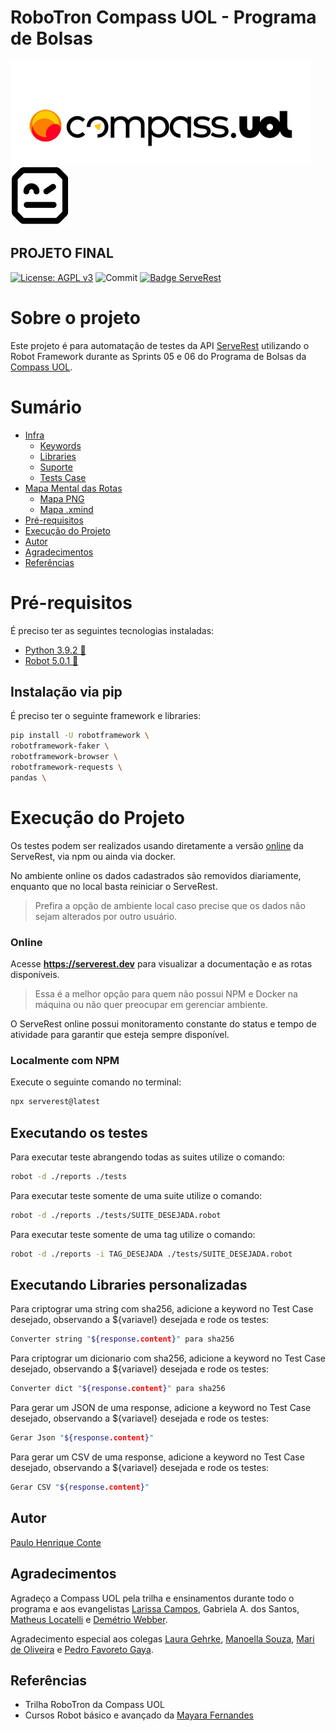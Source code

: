 # RoboTron Compass UOL - Programa de Bolsas
![Compasso](https://github.com/phconte/RoboTron_Paulo_Conte_Compass_Projeto_Final/blob/main/Imagens/compasso.png)
![Robotron](https://github.com/phconte/RoboTron_Paulo_Conte_Compass_Projeto_Final/blob/main/Imagens/robotron.png)

## PROJETO FINAL
[![License: AGPL v3](https://img.shields.io/badge/License-AGPL_v3-blue.svg)](https://github.com/phconte/RoboTron_Paulo_Conte_Compass_Projeto_Final/blob/main/LICENCE) 
![Commit](https://img.shields.io/github/last-commit/phconte/RoboTron_Paulo_Conte_Compass_Projeto_Final)
[![Badge ServeRest](https://img.shields.io/badge/API-ServeRest-green)](https://github.com/ServeRest/ServeRest/)


# Sobre o projeto
Este projeto é para automatação de testes da API [ServeRest](https://github.com/ServeRest/ServeRest/) utilizando o Robot Framework durante as Sprints 05 e 06 do Programa de Bolsas da [Compass UOL](https://compass.uol).


# Sumário
- [Infra]()
    - [Keywords](https://github.com/phconte/RoboTron_Paulo_Conte_Compass_Projeto_Final/tree/main/keywords)
    - [Libraries](https://github.com/phconte/RoboTron_Paulo_Conte_Compass_Projeto_Final/tree/main/libraries)
    - [Suporte](https://github.com/phconte/RoboTron_Paulo_Conte_Compass_Projeto_Final/tree/main/suppport)
    - [Tests Case](https://github.com/phconte/RoboTron_Paulo_Conte_Compass_Projeto_Final/tree/main/tests)
- [Mapa Mental das Rotas]()
    - [Mapa PNG](Imagens/ServeRest-Map.png)
    - [Mapa .xmind](Imagens/ServeRest.xmind)
- [Pré-requisitos](#pré-requisitos)
- [Execução do Projeto](#Execução%20do%20Projeto)
- [Autor](#Autor)
- [Agradecimentos](#Agradecimentos)
- [Referências](#Referências)


# Pré-requisitos

É preciso ter as seguintes tecnologias instaladas:

- [Python 3.9.2 🐍](https://www.python.org/)
- [Robot 5.0.1 🤖](https://robotframework.org/)

## Instalação via pip

É preciso ter o seguinte framework e libraries:

```sh
pip install -U robotframework \
robotframework-faker \
robotframework-browser \
robotframework-requests \
pandas \
```

# Execução do Projeto

Os testes podem ser realizados usando diretamente a versão [online](https://serverest.dev) da ServeRest, via npm ou ainda via docker.

No ambiente online os dados cadastrados são removidos diariamente, enquanto que no local basta reiniciar o ServeRest.

> Prefira a opção de ambiente local caso precise que os dados não sejam alterados por outro usuário.

### Online

Acesse **<https://serverest.dev>** para visualizar a documentação e as rotas disponíveis.

> Essa é a melhor opção para quem não possui NPM e Docker na máquina ou não quer preocupar em gerenciar ambiente.

O ServeRest online possui monitoramento constante do status e tempo de atividade para garantir que esteja sempre disponível.

### Localmente com NPM

Execute o seguinte comando no terminal:

```sh
npx serverest@latest
```

## Executando os testes

Para executar teste abrangendo todas as suites utilize o comando:

```sh
robot -d ./reports ./tests
```

Para executar teste somente de uma suite utilize o comando:

```sh
robot -d ./reports ./tests/SUITE_DESEJADA.robot
```

Para executar teste somente de uma tag utilize o comando:

```sh
robot -d ./reports -i TAG_DESEJADA ./tests/SUITE_DESEJADA.robot
```

## Executando Libraries personalizadas

Para criptograr uma string com sha256, adicione a keyword no Test Case desejado, observando a ${variavel} desejada e rode os testes:
```sh
Converter string "${response.content}" para sha256
```

Para criptograr um dicionario com sha256, adicione a keyword no Test Case desejado, observando a ${variavel} desejada e rode os testes:
```sh
Converter dict "${response.content}" para sha256
```

Para gerar um JSON de uma response, adicione a keyword no Test Case desejado, observando a ${variavel} desejada e rode os testes:
```sh
Gerar Json "${response.content}"
```

Para gerar um CSV de uma response, adicione a keyword no Test Case desejado, observando a ${variavel} desejada e rode os testes:
```sh
Gerar CSV "${response.content}"
```

## Autor

[Paulo Henrique Conte](https://www.linkedin.com/in/paulohconte)

## Agradecimentos

Agradeço a Compass UOL pela trilha e ensinamentos durante todo o programa e aos evangelistas [Larissa Campos](https://www.linkedin.com/in/larissa-campos-68443731/), Gabriela A. dos Santos, [Matheus Locatelli](https://www.linkedin.com/in/matheuslocatelli/) e [Demétrio Webber](https://www.linkedin.com/in/demetriowebberqa/).

Agradecimento especial aos colegas [Laura Gehrke](https://github.com/lauraghrk), [Manoella Souza](https://github.com/manoellasouza), [Mari de Oliveira](https://github.com/OliveiraMariC) e [Pedro Favoreto Gaya](https://github.com/PFrek).


## Referências

- Trilha RoboTron da Compass UOL
- Cursos Robot básico e avançado da [Mayara Fernandes](https://www.udemy.com/user/mayara-ribeiro-fernandes/) 

